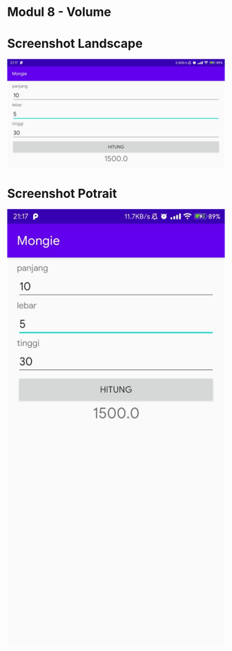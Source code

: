 # Modul 8 - Volume

# Screenshot Landscape
![Alt Text](https://github.com/christianykyo/Modul_8_Mongie/blob/master/Mongie%20landscape.jpeg)
# Screenshot Potrait
![Alt Text](https://github.com/christianykyo/Modul_8_Mongie/blob/master/Mongie%20potrait.jpeg)
